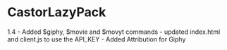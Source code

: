 # CastorLazyPack
1.4     - Added $giphy, $movie and $movyt commands     - updated index.html and client.js to use the API_KEY      - Added Attribution for Giphy
